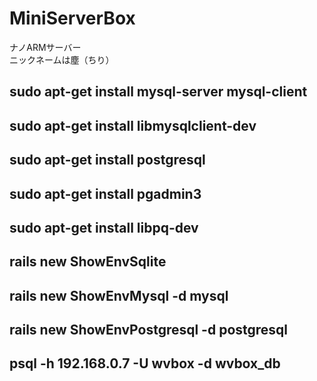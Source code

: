 MiniServerBox
=============

ナノARMサーバー  
ニックネームは塵（ちり）  

## sudo apt-get install mysql-server mysql-client 
## sudo apt-get install libmysqlclient-dev 

## sudo apt-get install postgresql
## sudo apt-get install pgadmin3
 

## sudo apt-get install libpq-dev 

## rails new ShowEnvSqlite  
## rails new ShowEnvMysql -d mysql  
## rails new ShowEnvPostgresql -d postgresql  

## psql -h 192.168.0.7 -U wvbox -d wvbox_db

